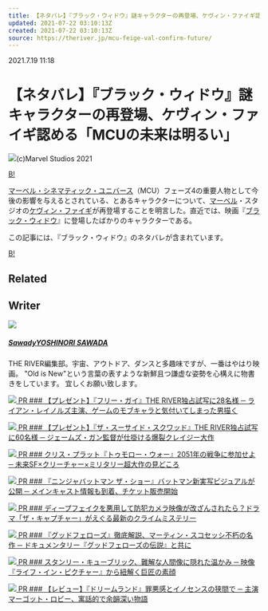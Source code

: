 ```yaml
---
title: 【ネタバレ】『ブラック・ウィドウ』謎キャラクターの再登場、ケヴィン・ファイギ認める「MCUの未来は明るい」
updated: 2021-07-22 03:10:13Z
created: 2021-07-22 03:10:13Z
source: https://theriver.jp/mcu-feige-val-confirm-future/
---
```


2021.7.19 11:18

# 【ネタバレ】『ブラック・ウィドウ』謎キャラクターの再登場、ケヴィン・ファイギ認める「MCUの未来は明るい」

![](https://theriver.jp/wp-content/uploads/2021/07/BBU-03948_R-1024x683.jpg)(c)Marvel Studios 2021

[B!](http://b.hatena.ne.jp/add?mode=confirm&url=https://theriver.jp/mcu-feige-val-confirm-future/&title=%E3%80%90%E3%83%8D%E3%82%BF%E3%83%90%E3%83%AC%E3%80%91%E3%80%8E%E3%83%96%E3%83%A9%E3%83%83%E3%82%AF%E3%83%BB%E3%82%A6%E3%82%A3%E3%83%89%E3%82%A6%E3%80%8F%E8%AC%8E%E3%82%AD%E3%83%A3%E3%83%A9%E3%82%AF%E3%82%BF%E3%83%BC%E3%81%AE%E5%86%8D%E7%99%BB%E5%A0%B4%E3%80%81%E3%82%B1%E3%83%B4%E3%82%A3%E3%83%B3%E3%83%BB%E3%83%95%E3%82%A1%E3%82%A4%E3%82%AE%E8%AA%8D%E3%82%81%E3%82%8B%E3%80%8CMCU%E3%81%AE%E6%9C%AA%E6%9D%A5%E3%81%AF%E6%98%8E%E3%82%8B%E3%81%84%E3%80%8D)

[マーベル・シネマティック・ユニバース](https://theriver.jp/tag/%e3%83%9e%e3%83%bc%e3%83%99%e3%83%ab%e3%83%bb%e3%82%b7%e3%83%8d%e3%83%9e%e3%83%86%e3%82%a3%e3%83%83%e3%82%af%e3%83%bb%e3%83%a6%e3%83%8b%e3%83%90%e3%83%bc%e3%82%b9/)（MCU）フェーズ4の重要人物として今後の影響を与えるとされている、とあるキャラクターについて、[マーベル](https://theriver.jp/tag/marvel/)・スタジオの[ケヴィン・ファイギ](https://theriver.jp/tag/%e3%82%b1%e3%83%b4%e3%82%a3%e3%83%b3%e3%83%bb%e3%83%95%e3%82%a1%e3%82%a4%e3%82%ae/)が再登場することを明言した。直近では、映画『[ブラック・ウィドウ](https://theriver.jp/tag/%e3%83%96%e3%83%a9%e3%83%83%e3%82%af%e3%83%bb%e3%82%a6%e3%82%a3%e3%83%89%e3%82%a6/)』に登場したばかりのキャラクターである。

この記事には、『ブラック・ウィドウ』のネタバレが含まれています。

[B!](http://b.hatena.ne.jp/add?mode=confirm&url=https://theriver.jp/mcu-feige-val-confirm-future/&title=%E3%80%90%E3%83%8D%E3%82%BF%E3%83%90%E3%83%AC%E3%80%91%E3%80%8E%E3%83%96%E3%83%A9%E3%83%83%E3%82%AF%E3%83%BB%E3%82%A6%E3%82%A3%E3%83%89%E3%82%A6%E3%80%8F%E8%AC%8E%E3%82%AD%E3%83%A3%E3%83%A9%E3%82%AF%E3%82%BF%E3%83%BC%E3%81%AE%E5%86%8D%E7%99%BB%E5%A0%B4%E3%80%81%E3%82%B1%E3%83%B4%E3%82%A3%E3%83%B3%E3%83%BB%E3%83%95%E3%82%A1%E3%82%A4%E3%82%AE%E8%AA%8D%E3%82%81%E3%82%8B%E3%80%8CMCU%E3%81%AE%E6%9C%AA%E6%9D%A5%E3%81%AF%E6%98%8E%E3%82%8B%E3%81%84%E3%80%8D)

## Related

## Writer

[![](https://theriver.jp/wp-content/uploads/2020/01/IMG_7951-96x96.jpg)](https://theriver.jp/author/sawada/)

##### [SawadyYOSHINORI SAWADA](https://theriver.jp/author/sawada/)

THE RIVER編集部。宇宙、アウトドア、ダンスと多趣味ですが、一番はやはり映画。"Old is New"という言葉の表すような新鮮且つ謙虚な姿勢を心構えに物書きをしています。宜しくお願い致します。

[![](https://theriver.jp/wp-content/uploads/2021/06/db8b07bcc2ec2a38d1dab10ac150c0bf-560x295.jpg) PR  ### 【プレゼント】『フリー・ガイ』THE RIVER独占試写に28名様 ─ ライアン・レイノルズ主演、ゲームのモブキャラと気付いてしまった男描く](https://theriver.jp/free-guy-exclusive/)

[![](https://theriver.jp/wp-content/uploads/2021/07/SS2-11665r-560x295.png) PR  ### 【プレゼント】『ザ・スーサイド・スクワッド』THE RIVER独占試写に60名様 ─ ジェームズ・ガン監督が仕掛ける爆裂クレイジー大作](https://theriver.jp/tss-exclusive/)

[![](https://theriver.jp/wp-content/uploads/2021/06/TWAR_2021_SPStatic_WhiteSpike_Pre_SocialPortrait_4x5_ja-JP_CIAAA-560x295.jpg) PR  ### クリス・プラット『トゥモロー・ウォー』2051年の戦争に参加せよ ─ 未来SF×クリーチャー×ミリタリー超大作の見どころ](https://theriver.jp/the-tomorrow-war/)

[![](https://theriver.jp/wp-content/uploads/2021/06/f6702a1b628c3f977c7292ba17487742-560x295.jpg) PR  ### 『ニンジャバットマン ザ・ショー』バットマン新実写ビジュアルが公開 ─ メインキャスト情報も到着、チケット販売開始](https://theriver.jp/batman-ninja-casts/)

[![](https://theriver.jp/wp-content/uploads/2021/06/63f07820e51710ecc914b70989ce12de-560x295.jpg) PR  ### ディープフェイクを悪用して防犯カメラ映像が改ざんされたら？ドラマ「ザ・キャプチャー」がえぐる最新のクライムミステリー](https://theriver.jp/the-capture/)

[![](https://theriver.jp/wp-content/uploads/2021/03/Scorsese-560x295.jpg) PR  ### 『グッドフェローズ』徹底解説、マーティン・スコセッシ不朽の名作 ─ ドキュメンタリー『グッドフェローズの伝説』と共に](https://theriver.jp/filmmakers-scorsese/)

[![](https://theriver.jp/wp-content/uploads/2021/03/Kubrick-560x295.jpg) PR  ### スタンリー・キューブリック、難解な人間像に隠れた温かみ ─ 映像『ライフ・イン・ピクチャー』から紐解く巨匠の素顔](https://theriver.jp/filmmakers-kubrick/)

[![](https://theriver.jp/wp-content/uploads/2021/04/maeuri-560x295.jpg) PR  ### 【レビュー】『ドリームランド』罪悪感とイノセンスの狭間で ─ 主演マーゴット・ロビー、寓話的で余韻深い物語](https://theriver.jp/dreamland-review/)
